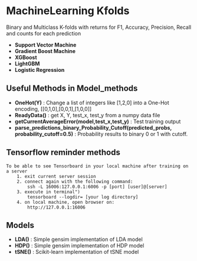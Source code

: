 # MachineLearning Kfolds
Binary and Multiclass K-folds with returns for F1, Accuracy, Precision, Recall and counts for each prediction

* __Support Vector Machine__
* __Gradient Boost Machine__
* __XGBoost__
* __LightGBM__
* __Logistic Regression__

## Useful Methods in Model_methods

* __OneHot(Y)__ : Change a list of integers like [1,2,0] into a One-Hot encoding, [[0,1,0],[0,0,1],[1,0,0]]
* __ReadyData()__ : get X, Y, test_x, test_y from a numpy data file
* __getCurrentAverageError(model,test_x,test_y)__ : Test training output
* __parse_predictions_binary_Probability_Cutoff(predicted_probs, probability_cutoff=0.5)__ : Probability results to binary 0 or 1 with cutoff.


## Tensorflow reminder methods 

```
To be able to see Tensorboard in your local machine after training on a server
    1. exit current server session
    2. connect again with the following command:
        ssh -L 16006:127.0.0.1:6006 -p [port] [user]@[server]
    3. execute in terminal")
        tensorboard --logdir= [your log directory]
    4. on local machine, open browser on:
        http://127.0.0.1:16006
```

## Models 

* __LDA()__ : Simple gensim implementation of LDA model
* __HDP()__ : Simple gensim implementation of HDP model
* __tSNE()__ : Scikit-learn implementation of tSNE model

